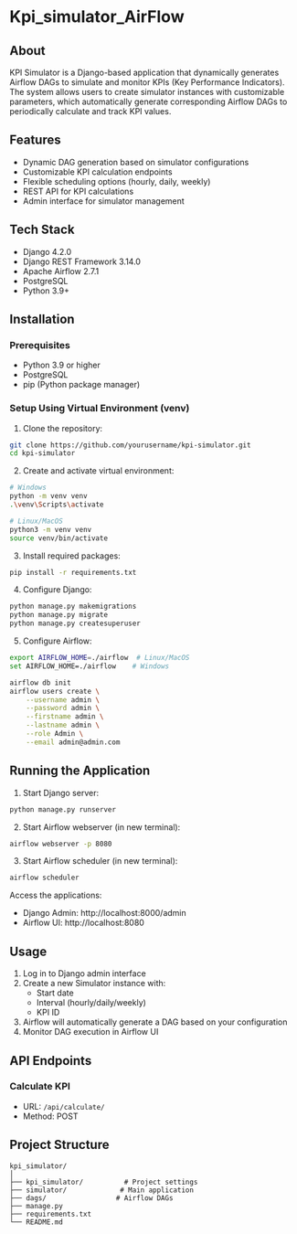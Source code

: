 # Kpi_simulator_AirFlow

## About
KPI Simulator is a Django-based application that dynamically generates Airflow DAGs to simulate and monitor KPIs (Key Performance Indicators). The system allows users to create simulator instances with customizable parameters, which automatically generate corresponding Airflow DAGs to periodically calculate and track KPI values.

## Features
- Dynamic DAG generation based on simulator configurations
- Customizable KPI calculation endpoints
- Flexible scheduling options (hourly, daily, weekly)
- REST API for KPI calculations
- Admin interface for simulator management

## Tech Stack
- Django 4.2.0
- Django REST Framework 3.14.0
- Apache Airflow 2.7.1
- PostgreSQL
- Python 3.9+

## Installation

### Prerequisites
- Python 3.9 or higher
- PostgreSQL
- pip (Python package manager)

### Setup Using Virtual Environment (venv)

1. Clone the repository:
```bash
git clone https://github.com/yourusername/kpi-simulator.git
cd kpi-simulator
```

2. Create and activate virtual environment:
```bash
# Windows
python -m venv venv
.\venv\Scripts\activate

# Linux/MacOS
python3 -m venv venv
source venv/bin/activate
```

3. Install required packages:
```bash
pip install -r requirements.txt
```

4. Configure Django:
```bash
python manage.py makemigrations
python manage.py migrate
python manage.py createsuperuser
```

5. Configure Airflow:
```bash
export AIRFLOW_HOME=./airflow  # Linux/MacOS
set AIRFLOW_HOME=./airflow    # Windows

airflow db init
airflow users create \
    --username admin \
    --password admin \
    --firstname admin \
    --lastname admin \
    --role Admin \
    --email admin@admin.com
```

## Running the Application

1. Start Django server:
```bash
python manage.py runserver
```

2. Start Airflow webserver (in new terminal):
```bash
airflow webserver -p 8080
```

3. Start Airflow scheduler (in new terminal):
```bash
airflow scheduler
```

Access the applications:
- Django Admin: http://localhost:8000/admin
- Airflow UI: http://localhost:8080

## Usage

1. Log in to Django admin interface
2. Create a new Simulator instance with:
   - Start date
   - Interval (hourly/daily/weekly)
   - KPI ID
3. Airflow will automatically generate a DAG based on your configuration
4. Monitor DAG execution in Airflow UI

## API Endpoints

### Calculate KPI
- URL: `/api/calculate/`
- Method: POST


## Project Structure
```
kpi_simulator/
│
├── kpi_simulator/          # Project settings
├── simulator/             # Main application
├── dags/                 # Airflow DAGs
├── manage.py
├── requirements.txt
└── README.md
```
